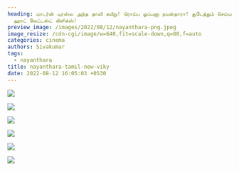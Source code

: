 ```yaml
---
heading: மாடர்ன் டிரஸ்ல அந்த தாலி கயிறு! ரொம்ப ஓப்பனா நயன்தாரா! சூடேத்தும் செம்ம
  ஹாட் லேட்டஸ்ட் கிளிக்ஸ்!
preview_image: /images/2022/08/12/nayanthara-png.jpeg
image_resize: /cdn-cgi/image/w=640,fit=scale-down,q=80,f=auto
categories: cinema
authors: Sivakumar
tags:
  - nayanthara
title: nayanthara-tamil-new-viky
date: 2022-08-12 16:05:03 +0530
---
```

![](/images/2022/08/12/vikynayan-png.jpeg)

![](/images/2022/08/12/nayanthara44-2-.jpeg)

![](/images/2022/08/12/nayanthara22.jpeg)

![](/images/2022/08/12/nayanthara44.jpeg)

![](/images/2022/08/12/nayanthara.jpeg)

![](/images/2022/08/12/nayantharahot.jpeg)